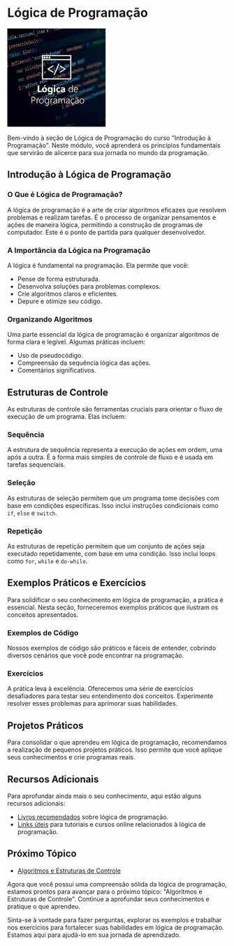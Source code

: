 # Lógica de Programação

![Lógica de Programação](imagens/logica-programacao.jpg)

Bem-vindo à seção de Lógica de Programação do curso "Introdução à Programação". Neste módulo, você aprenderá os princípios fundamentais que servirão de alicerce para sua jornada no mundo da programação.

## Introdução à Lógica de Programação

### O Que é Lógica de Programação?

A lógica de programação é a arte de criar algoritmos eficazes que resolvem problemas e realizam tarefas. É o processo de organizar pensamentos e ações de maneira lógica, permitindo a construção de programas de computador. Este é o ponto de partida para qualquer desenvolvedor.

### A Importância da Lógica na Programação

A lógica é fundamental na programação. Ela permite que você:

- Pense de forma estruturada.
- Desenvolva soluções para problemas complexos.
- Crie algoritmos claros e eficientes.
- Depure e otimize seu código.

### Organizando Algoritmos

Uma parte essencial da lógica de programação é organizar algoritmos de forma clara e legível. Algumas práticas incluem:

- Uso de pseudocódigo.
- Compreensão da sequência lógica das ações.
- Comentários significativos.

## Estruturas de Controle

As estruturas de controle são ferramentas cruciais para orientar o fluxo de execução de um programa. Elas incluem:

### Sequência

A estrutura de sequência representa a execução de ações em ordem, uma após a outra. É a forma mais simples de controle de fluxo e é usada em tarefas sequenciais.

### Seleção

As estruturas de seleção permitem que um programa tome decisões com base em condições específicas. Isso inclui instruções condicionais como `if`, `else` e `switch`.

### Repetição

As estruturas de repetição permitem que um conjunto de ações seja executado repetidamente, com base em uma condição. Isso inclui loops como `for`, `while` e `do-while`.

## Exemplos Práticos e Exercícios

Para solidificar o seu conhecimento em lógica de programação, a prática é essencial. Nesta seção, forneceremos exemplos práticos que ilustram os conceitos apresentados. 

### Exemplos de Código

Nossos exemplos de código são práticos e fáceis de entender, cobrindo diversos cenários que você pode encontrar na programação.

### Exercícios

A prática leva à excelência. Oferecemos uma série de exercícios desafiadores para testar seu entendimento dos conceitos. Experimente resolver esses problemas para aprimorar suas habilidades.

## Projetos Práticos

Para consolidar o que aprendeu em lógica de programação, recomendamos a realização de pequenos projetos práticos. Isso permite que você aplique seus conhecimentos e crie programas reais.

## Recursos Adicionais

Para aprofundar ainda mais o seu conhecimento, aqui estão alguns recursos adicionais:

- [Livros recomendados](bibliografia.md) sobre lógica de programação.
- [Links úteis](links-uteis.md) para tutoriais e cursos online relacionados à lógica de programação.

## Próximo Tópico 
- [Algoritmos e Estruturas de Controle](algoritmos-estruturas.md)
  
Agora que você possui uma compreensão sólida da lógica de programação, estamos prontos para avançar para o próximo tópico: "Algoritmos e Estruturas de Controle". Continue a aprofundar seus conhecimentos e pratique o que aprendeu.

Sinta-se à vontade para fazer perguntas, explorar os exemplos e trabalhar nos exercícios para fortalecer suas habilidades em lógica de programação. Estamos aqui para ajudá-lo em sua jornada de aprendizado.
